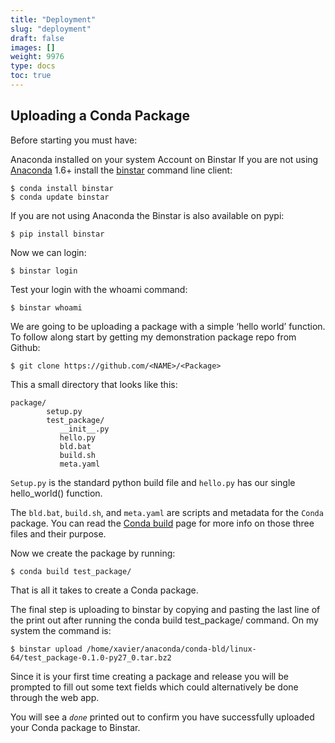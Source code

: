 ```yaml
---
title: "Deployment"
slug: "deployment"
draft: false
images: []
weight: 9976
type: docs
toc: true
---
```


## Uploading a Conda Package
Before starting you must have:

Anaconda installed on your system Account on Binstar If you are not using [Anaconda][1] 1.6+ install the [binstar][2] command line client:


    $ conda install binstar
    $ conda update binstar

If you are not using Anaconda the Binstar is also available on pypi:

    $ pip install binstar

Now we can login:

    $ binstar login

Test your login with the whoami command:

    $ binstar whoami

We are going to be uploading a package with a simple ‘hello world’ function. To follow along start by getting my demonstration package repo from Github:

    $ git clone https://github.com/<NAME>/<Package>

This a small directory that looks like this:

    package/
            setup.py
            test_package/
               __init__.py
               hello.py
               bld.bat
               build.sh
               meta.yaml

`Setup.py` is the standard python build file and `hello.py` has our single hello_world() function.

The `bld.bat`, `build.sh`, and `meta.yaml` are scripts and metadata for the `Conda` package. You can read the [Conda build][3] page for more info on those three files and their purpose.

Now we create the package by running:

    $ conda build test_package/

That is all it takes to create a Conda package.

The final step is uploading to binstar by copying and pasting the last line of the print out after running the conda build test_package/ command. On my system the command is:

    $ binstar upload /home/xavier/anaconda/conda-bld/linux-64/test_package-0.1.0-py27_0.tar.bz2

Since it is your first time creating a package and release you will be prompted to fill out some text fields which could alternatively be done through the web app.

You will see a *`done`* printed out to confirm you have successfully uploaded your Conda package to Binstar.


  [1]: https://docs.continuum.io/anaconda/install
  [2]: https://conda.anaconda.org/binstar
  [3]: http://conda.pydata.org/docs/building/build.html

